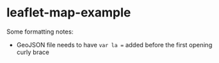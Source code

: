 # leaflet-map-example

Some formatting notes: 

- GeoJSON file needs to have `var la =` added before the first opening curly brace
